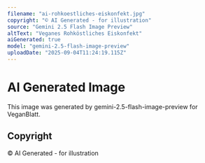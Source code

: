 ```yaml
---
filename: "ai-rohkoestliches-eiskonfekt.jpg"
copyright: "© AI Generated - for illustration"
source: "Gemini 2.5 Flash Image Preview"
altText: "Veganes Rohköstliches Eiskonfekt"
aiGenerated: true
model: "gemini-2.5-flash-image-preview"
uploadDate: "2025-09-04T11:24:19.115Z"
---
```


# AI Generated Image

This image was generated by gemini-2.5-flash-image-preview for VeganBlatt.

## Copyright
© AI Generated - for illustration
